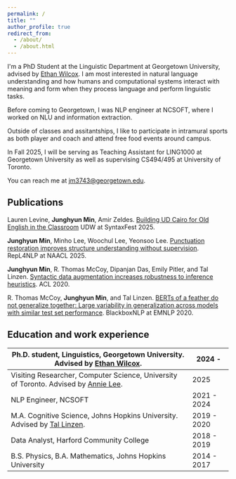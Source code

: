 ```yaml
---
permalink: /
title: ""
author_profile: true
redirect_from: 
  - /about/
  - /about.html
---
```


I'm a PhD Student at the Linguistic Department at Georgetown University,
advised by [Ethan Wilcox](https://wilcoxeg.github.io/).
I am most interested in natural language understanding and how humans and computational systems 
interact with meaning and form when they process language and perform linguistic tasks.

Before coming to Georgetown, I was NLP engineer at NCSOFT, where I worked on NLU and information extraction.

Outside of classes and assitantships, I like to participate in intramural sports as both player and coach and
attend free food events around campus.

In Fall 2025, I will be serving as Teaching Assistant for LING1000 at Georgetown University
as well as supervising CS494/495 at University of Toronto. 

You can reach me at [jm3743@georgetown.edu](mailto:jm3743@georgetown.edu).

## Publications
Lauren Levine, **Junghyun Min**, Amir Zeldes.
[Building UD Cairo for Old English in the Classroom](https://aclanthology.org/2025.udw-1.10/)
UDW at SyntaxFest 2025.

**Junghyun Min**, Minho Lee, Woochul Lee, Yeonsoo Lee. 
[Punctuation restoration improves structure understanding without supervision](https://aclanthology.org/2025.repl4nlp-1.10/).
RepL4NLP at NAACL 2025.

**Junghyun Min**, R. Thomas McCoy, Dipanjan Das, Emily Pitler, and Tal Linzen.
[Syntactic data augmentation increases robustness to inference heuristics](https://aclanthology.org/2020.acl-main.212/).
ACL 2020.

R. Thomas McCoy, **Junghyun Min**, and Tal Linzen. 
[BERTs of a feather do not generalize together: Large variability in generalization across models with similar test set performance](https://aclanthology.org/2020.blackboxnlp-1.21/).
BlackboxNLP at EMNLP 2020.

## Education and work experience

| Ph.D. student, Linguistics, Georgetown University. Advised by [Ethan Wilcox](https://wilcoxeg.github.io/). | 2024 -      |
|------------------------------------------------------------------------------------------------------------|-------------|
| Visiting Researcher, Computer Science, University of Toronto. Advised by [Annie Lee](https://www.cs.toronto.edu/~ealee/public/).                    | 2025        |
| NLP Engineer, NCSOFT                                                                                       | 2021 - 2024 |
| M.A. Cognitive Science, Johns Hopkins University. Advised by [Tal Linzen](https://tallinzen.net).          | 2019 - 2020 | 
| Data Analyst, Harford Community College                                                                    | 2018 - 2019 |
| B.S. Physics, B.A. Mathematics, Johns Hopkins University                                                   | 2014 - 2017 |

